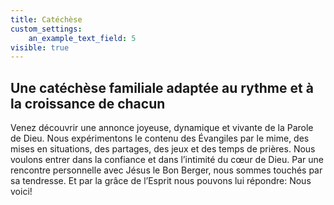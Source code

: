 ```yaml
---
title: Catéchèse
custom_settings:
    an_example_text_field: 5
visible: true
---
```


## Une catéchèse familiale adaptée au rythme et à la croissance de chacun
Venez découvrir une annonce joyeuse, dynamique et vivante de la Parole de Dieu. Nous expérimentons le contenu des Évangiles par le mime, des mises en situations, des partages, des jeux et des temps de prières. Nous voulons entrer dans la confiance et dans l’intimité du cœur de Dieu. Par une rencontre personnelle avec Jésus le Bon Berger, nous sommes touchés par sa tendresse. Et par la grâce de l’Esprit nous pouvons lui répondre: Nous voici!

